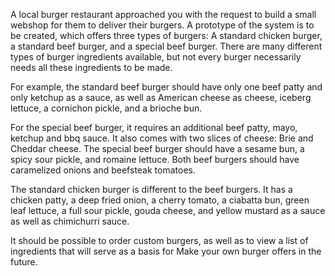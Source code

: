 A local burger restaurant approached you with the request to build a small webshop for them to deliver their burgers. A prototype of the system is to be created, which offers three types of burgers: A standard chicken burger, a standard beef burger, and a special beef burger. There are many different types of burger ingredients available, but not every burger necessarily needs all these ingredients to be made.

For example, the standard beef burger should have only one beef patty and only ketchup as a sauce, as well as American cheese as cheese, iceberg lettuce, a cornichon pickle, and a brioche bun.

For the special beef burger, it requires an additional beef patty, mayo, ketchup and bbq sauce. It also comes with two slices of cheese: Brie and Cheddar cheese. The special beef burger should have a sesame bun, a spicy sour pickle, and romaine lettuce. Both beef burgers should have caramelized onions and beefsteak tomatoes.

The standard chicken burger is different to the beef burgers. It has a chicken patty, a deep fried onion, a cherry tomato, a ciabatta bun, green leaf lettuce, a full sour pickle, gouda cheese, and yellow mustard as a sauce as well as chimichurri sauce.

It should be possible to order custom burgers, as well as to view a list of ingredients that will serve as a basis for Make your own burger offers in the future.

